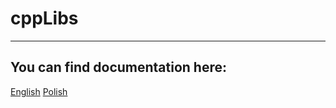 # cppLibs
---
## You can find documentation here:
[English](docs/documentation_en.md)
[Polish](docs/documentation_pl.md)
